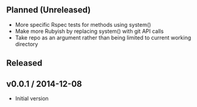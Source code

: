 ## Planned (Unreleased)
* More specific Rspec tests for methods using system()
* Make more Rubyish by replacing system() with git API calls
* Take repo as an argument rather than being limited to current working
  directory

## Released
## v0.0.1 / 2014-12-08
* Initial version
